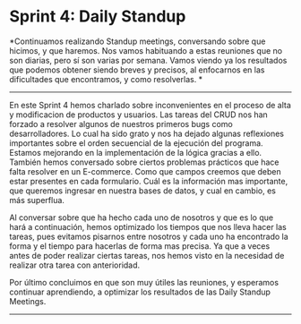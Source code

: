 # Sprint 4: Daily Standup
*Continuamos realizando Standup meetings, conversando sobre que hicimos, y que haremos. Nos vamos habituando a estas reuniones que no son diarias, pero sí son varias por semana.  Vamos  viendo ya los resultados que podemos obtener siendo breves y precisos,  al enfocarnos en las dificultades que encontramos, y como resolverlas.  *

------------
En este Sprint 4 hemos charlado sobre inconvenientes en el proceso de alta y modificacion de productos y usuarios. Las tareas del CRUD nos han forzado a resolver algunos de nuestros primeros bugs como desarrolladores. Lo cual ha sido grato y nos ha dejado algunas reflexiones importantes sobre el orden secuencial de la ejecución del programa. Estamos mejorando en la implementación de la lógica gracias a ello. También hemos conversado sobre ciertos problemas prácticos que hace falta resolver en un E-commerce. Como que campos creemos que deben estar presentes en cada formulario. Cuál es la información mas importante, que queremos ingresar en nuestra bases de datos, y cual en cambio, es más superflua. 

Al conversar sobre que ha hecho cada uno de nosotros y que es lo que hará a continuación, hemos optimizado los tiempos que nos lleva hacer las tareas, pues evitamos pisarnos entre nosotros y cada uno ha encontrado la forma y el tiempo para hacerlas de forma mas precisa. Ya que a veces antes de poder realizar ciertas tareas, nos hemos visto en la necesidad de realizar otra tarea con anterioridad. 

Por último concluimos en que son muy útiles las reuniones, y esperamos continuar aprendiendo,  a optimizar los resultados de las Daily Standup Meetings. 

------------
